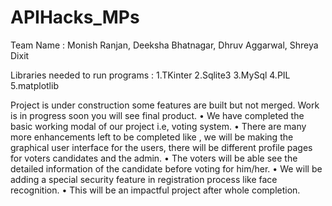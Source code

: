# APIHacks_MPs
Team Name : Monish Ranjan, Deeksha Bhatnagar, Dhruv Aggarwal, Shreya Dixit

Libraries needed to run programs : 
1.TKinter
2.Sqlite3
3.MySql
4.PIL
5.matplotlib

Project is under construction some features are built but not merged. Work is in progress soon you will see final product.
•	We have completed the basic working modal of our project i.e, voting system.
•	There are many more enhancements left to be completed like , we will be making the graphical user interface for the users, there will be different profile pages for voters candidates and the admin.
•	The voters will be able see the detailed information of the candidate before voting for him/her.
•	We will be adding a special security feature in registration process like face recognition.
•	This will be an impactful project after whole completion.
